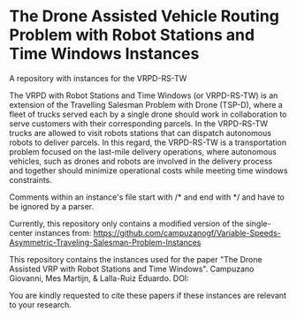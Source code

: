 # The Drone Assisted Vehicle Routing Problem with Robot Stations and Time Windows Instances
A repository with instances for the VRPD-RS-TW

The VRPD with Robot Stations and Time Windows (or VRPD-RS-TW) is an extension of the Travelling Salesman Problem with Drone (TSP-D), where a fleet of trucks served each by a single drone should work in collaboration to serve customers with their corresponding parcels. In the VRPD-RS-TW trucks are allowed to visit robots stations that can dispatch autonomous robots to deliver parcels. In this regard, the VRPD-RS-TW is a transportation problem focused on the last-mile delivery operations, where autonomous vehicles, such as drones and robots are involved in the delivery process and together should minimize operational costs while meeting time windows constraints.

Comments within an instance's file start with /* and end with */ and have to be ignored by a parser.

Currently, this repository only contains a modified version of the single-center instances from: https://github.com/campuzanogf/Variable-Speeds-Asymmetric-Traveling-Salesman-Problem-Instances

This repository contains the instances used for the paper "The Drone Assisted VRP with Robot Stations and Time Windows". Campuzano Giovanni, Mes Martijn, & Lalla-Ruiz Eduardo. DOI:

You are kindly requested to cite these papers if these instances are relevant to your research.
